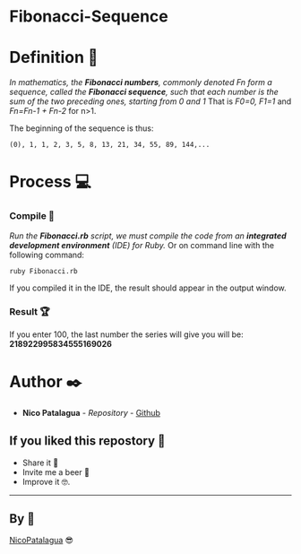 ﻿# Fibonacci-Sequence
# Definition 📜
_In mathematics, the **Fibonacci numbers**, commonly denoted Fn form a sequence, called the **Fibonacci sequence**, such that each number is the sum of the two preceding ones, starting from 0 and 1_
That is _F0=0, F1=1_ and _Fn=Fn-1 + Fn-2_ for n>1.

The beginning of the sequence is thus:
```
(0), 1, 1, 2, 3, 5, 8, 13, 21, 34, 55, 89, 144,...
```
# Process 💻
### Compile 💾
_Run the **Fibonacci.rb** script, we must compile the code from an **integrated development environment** (IDE) for Ruby._
Or on command line with the following command:
```
ruby Fibonacci.rb
```
If you compiled it in the IDE, the result should appear in the output window.

### Result 🏆

If you enter 100, the last number the series will give you will be:
 **218922995834555169026**
 
# Author ✒️

* **Nico Patalagua** - *Repository* - [Github](https://github.com/NicoPatalagua)

## If you liked this repostory 🎁
* Share it 📢
* Invite me a beer 🍺  
* Improve it 🤓.

---
## By 📌
[NicoPatalagua](https://www.instagram.com/nicopatalagua/) 😎
